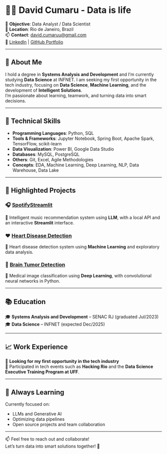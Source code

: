 # 👨‍💻 David Cumaru - Data is life

🎯 **Objective**: Data Analyst / Data Scientist  
📍 **Location**: Rio de Janeiro, Brazil  
📫 **Contact**: [david.cumaruu@gmail.com](mailto:david.cumaruu@gmail.com)  
🔗 [LinkedIn](https://www.linkedin.com/in/david-cumaru/) | [GitHub Portfolio](https://github.com/DavidCumaru)

---

## 🧠 About Me

I hold a degree in **Systems Analysis and Development** and I’m currently studying **Data Science** at INFNET. I am seeking my first opportunity in the tech industry, focusing on **Data Science**, **Machine Learning**, and the development of **Intelligent Solutions**.  
I’m passionate about learning, teamwork, and turning data into smart decisions.

---

## 🚀 Technical Skills

- **Programming Languages**: Python, SQL  
- **Tools & Frameworks**: Jupyter Notebook, Spring Boot, Apache Spark, TensorFlow, scikit-learn  
- **Data Visualization**: Power BI, Google Data Studio  
- **Databases**: MySQL, PostgreSQL  
- **Others**: Git, Excel, Agile Methodologies  
- **Concepts**: EDA, Machine Learning, Deep Learning, NLP, Data Warehouse, Data Lake

---

## 🧪 Highlighted Projects

### 🎧 [SpotifyStreamlit](https://github.com/DavidCumaru)
🔹 Intelligent music recommendation system using **LLM**, with a local API and an interactive **Streamlit** interface.

### ❤️ [Heart Disease Detection](https://github.com/DavidCumaru)
🔹 Heart disease detection system using **Machine Learning** and exploratory data analysis.

### 🧠 [Brain Tumor Detection](https://github.com/DavidCumaru)
🔹 Medical image classification using **Deep Learning**, with convolutional neural networks in Python.

---

## 📚 Education

🎓 **Systems Analysis and Development** – SENAC RJ (graduated Jul/2023)  
🎓 **Data Science** – INFNET (expected Dec/2025)

---

## 📈 Work Experience

🔹 **Looking for my first opportunity in the tech industry**  
🔹 Participated in tech events such as **Hacking Rio** and the **Data Science Executive Training Program at UFF**.

---

## 🌱 Always Learning

Currently focused on:
- LLMs and Generative AI
- Optimizing data pipelines
- Open source projects and team collaboration

---

📫 Feel free to reach out and collaborate!  
Let’s turn data into smart solutions together! 🚀
